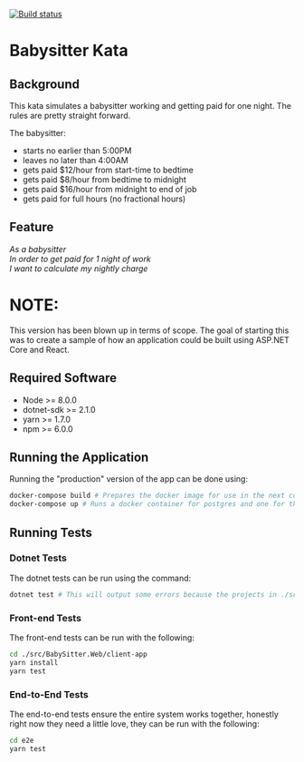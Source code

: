 [![Build status](https://ci.appveyor.com/api/projects/status/bwdlestcykb6vrkq/branch/master?svg=true)](https://ci.appveyor.com/project/bryce-klinker/klinker/branch/master)

# Babysitter Kata

## Background

This kata simulates a babysitter working and getting paid for one night. The rules are pretty straight forward.

The babysitter:

- starts no earlier than 5:00PM
- leaves no later than 4:00AM
- gets paid $12/hour from start-time to bedtime
- gets paid $8/hour from bedtime to midnight
- gets paid $16/hour from midnight to end of job
- gets paid for full hours (no fractional hours)

## Feature

_As a babysitter<br>
In order to get paid for 1 night of work<br>
I want to calculate my nightly charge<br>_

# NOTE:

This version has been blown up in terms of scope. The goal of starting this was to create a sample of how an application could be built using ASP.NET Core and React.

## Required Software

- Node >= 8.0.0
- dotnet-sdk >= 2.1.0
- yarn >= 1.7.0
- npm >= 6.0.0

## Running the Application

Running the "production" version of the app can be done using:

```bash
docker-compose build # Prepares the docker image for use in the next command
docker-compose up # Runs a docker container for postgres and one for the ASP.NET Core site.
```

## Running Tests

### Dotnet Tests

The dotnet tests can be run using the command:

```bash
dotnet test # This will output some errors because the projects in ./src don't have tests.
```

### Front-end Tests

The front-end tests can be run with the following:

```bash
cd ./src/BabySitter.Web/client-app
yarn install
yarn test
```

### End-to-End Tests

The end-to-end tests ensure the entire system works together, honestly right now they need a little love, they can be run with the following:

```bash
cd e2e
yarn test
```
